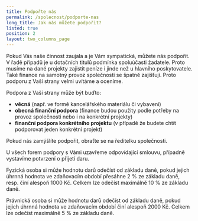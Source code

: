 ```yaml
---
title: Podpořte nás
permalink: /spolecnost/podporte-nas
long_title: Jak nás můžete podpořit?
listed: true
position: 2
layout: two_columns_page
---
```

Pokud Vás naše činnost zaujala a je Vám sympatická, můžete nás
podpořit. V řadě případů je u dotačních titulů podmínka spoluúčasti
žadatele. Proto musíme na dané projekty zajistit peníze i jinde než
u hlavního poskytovatele. Také finance na samotný provoz společnosti se
špatně zajišťují. Proto podporu z Vaší strany velmi uvítáme a oceníme.

Podpora z Vaší strany může být buďto:

* **věcná** (např. ve formě kancelářského materiálu či vybavení)
* **obecná finanční podpora** (finance budou použity podle potřeby na
  provoz společnosti nebo i na konkrétní projekty)
* **finanční podpora konkrétního projektu** (v případě že budete chtít
  podporovat jeden konkrétní projekt)

Pokud nás zamýšlíte podpořit, obraťte se na ředitelku společnosti.

U všech forem podpory s Vámi uzavřeme odpovídající smlouvu, případně
vystavíme potvrzení o přijetí daru.

Fyzická osoba si může hodnotu darů odečíst od základu daně, pokud jejich
úhrnná hodnota ve zdaňovacím období přesáhne 2 % ze základu daně,
resp. činí alespoň 1000 Kč. Celkem lze odečíst maximálně 10 % ze základu
daně.

Právnická osoba si může hodnotu darů odečíst od základu daně, pokud
jejich úhrnná hodnota ve zdaňovacím období činí alespoň 2000 Kč. Celkem
lze odečíst maximálně 5 % ze základu daně.
